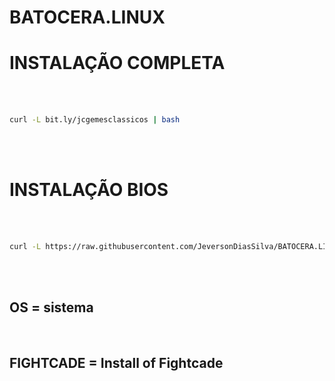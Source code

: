 # BATOCERA.LINUX

# INSTALAÇÃO COMPLETA

<br><br>
```bash
curl -L bit.ly/jcgemesclassicos | bash
```
<br><br>
# INSTALAÇÃO BIOS

<br><br>

```bash
curl -L https://raw.githubusercontent.com/JeversonDiasSilva/BATOCERA.LINUX/main/BIOS.sh | bash```
```

<br><br>

<h2>OS = sistema</h2>
<br>

<h2>FIGHTCADE = Install of Fightcade</h2>
